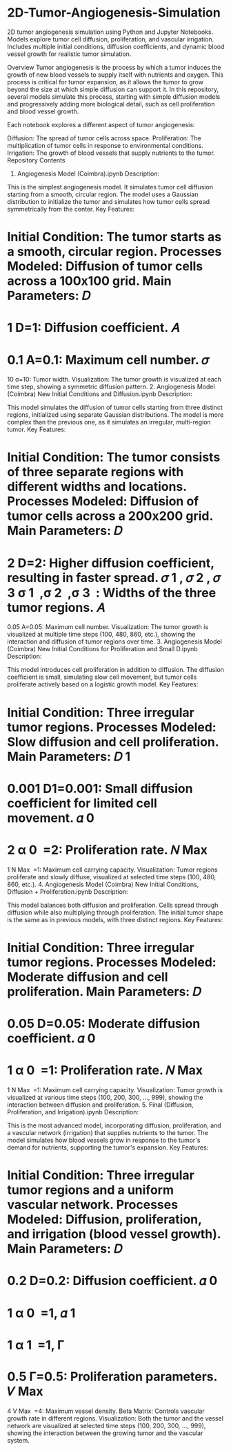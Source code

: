 # 2D-Tumor-Angiogenesis-Simulation
2D tumor angiogenesis simulation using Python and Jupyter Notebooks. Models explore tumor cell diffusion, proliferation, and vascular irrigation. Includes multiple initial conditions, diffusion coefficients, and dynamic blood vessel growth for realistic tumor simulation.

Overview
Tumor angiogenesis is the process by which a tumor induces the growth of new blood vessels to supply itself with nutrients and oxygen. This process is critical for tumor expansion, as it allows the tumor to grow beyond the size at which simple diffusion can support it. In this repository, several models simulate this process, starting with simple diffusion models and progressively adding more biological detail, such as cell proliferation and blood vessel growth.

Each notebook explores a different aspect of tumor angiogenesis:

Diffusion: The spread of tumor cells across space.
Proliferation: The multiplication of tumor cells in response to environmental conditions.
Irrigation: The growth of blood vessels that supply nutrients to the tumor.
Repository Contents
1. Angiogenesis Model (Coimbra).ipynb
Description:

This is the simplest angiogenesis model. It simulates tumor cell diffusion starting from a smooth, circular region. The model uses a Gaussian distribution to initialize the tumor and simulates how tumor cells spread symmetrically from the center.
Key Features:

Initial Condition: The tumor starts as a smooth, circular region.
Processes Modeled: Diffusion of tumor cells across a 100x100 grid.
Main Parameters:
𝐷
=
1
D=1: Diffusion coefficient.
𝐴
=
0.1
A=0.1: Maximum cell number.
𝜎
=
10
σ=10: Tumor width.
Visualization: The tumor growth is visualized at each time step, showing a symmetric diffusion pattern.
2. Angiogenesis Model (Coimbra) New Initial Conditions and Diffusion.ipynb
Description:

This model simulates the diffusion of tumor cells starting from three distinct regions, initialized using separate Gaussian distributions. The model is more complex than the previous one, as it simulates an irregular, multi-region tumor.
Key Features:

Initial Condition: The tumor consists of three separate regions with different widths and locations.
Processes Modeled: Diffusion of tumor cells across a 200x200 grid.
Main Parameters:
𝐷
=
2
D=2: Higher diffusion coefficient, resulting in faster spread.
𝜎
1
,
𝜎
2
,
𝜎
3
σ 
1
​
 ,σ 
2
​
 ,σ 
3
​
 : Widths of the three tumor regions.
𝐴
=
0.05
A=0.05: Maximum cell number.
Visualization: The tumor growth is visualized at multiple time steps (100, 480, 860, etc.), showing the interaction and diffusion of tumor regions over time.
3. Angiogenesis Model (Coimbra) New Initial Conditions for Proliferation and Small D.ipynb
Description:

This model introduces cell proliferation in addition to diffusion. The diffusion coefficient is small, simulating slow cell movement, but tumor cells proliferate actively based on a logistic growth model.
Key Features:

Initial Condition: Three irregular tumor regions.
Processes Modeled: Slow diffusion and cell proliferation.
Main Parameters:
𝐷
1
=
0.001
D1=0.001: Small diffusion coefficient for limited cell movement.
𝛼
0
=
2
α 
0
​
 =2: Proliferation rate.
𝑁
Max
=
1
N 
Max
​
 =1: Maximum cell carrying capacity.
Visualization: Tumor regions proliferate and slowly diffuse, visualized at selected time steps (100, 480, 860, etc.).
4. Angiogenesis Model (Coimbra) New Initial Conditions, Diffusion + Proliferation.ipynb
Description:

This model balances both diffusion and proliferation. Cells spread through diffusion while also multiplying through proliferation. The initial tumor shape is the same as in previous models, with three distinct regions.
Key Features:

Initial Condition: Three irregular tumor regions.
Processes Modeled: Moderate diffusion and cell proliferation.
Main Parameters:
𝐷
=
0.05
D=0.05: Moderate diffusion coefficient.
𝛼
0
=
1
α 
0
​
 =1: Proliferation rate.
𝑁
Max
=
1
N 
Max
​
 =1: Maximum cell carrying capacity.
Visualization: Tumor growth is visualized at various time steps (100, 200, 300, ..., 999), showing the interaction between diffusion and proliferation.
5. Final (Diffusion, Proliferation, and Irrigation).ipynb
Description:

This is the most advanced model, incorporating diffusion, proliferation, and a vascular network (irrigation) that supplies nutrients to the tumor. The model simulates how blood vessels grow in response to the tumor's demand for nutrients, supporting the tumor's expansion.
Key Features:

Initial Condition: Three irregular tumor regions and a uniform vascular network.
Processes Modeled: Diffusion, proliferation, and irrigation (blood vessel growth).
Main Parameters:
𝐷
=
0.2
D=0.2: Diffusion coefficient.
𝛼
0
=
1
α 
0
​
 =1, 
𝛼
1
=
1
α 
1
​
 =1, 
Γ
=
0.5
Γ=0.5: Proliferation parameters.
𝑉
Max
=
4
V 
Max
​
 =4: Maximum vessel density.
Beta Matrix: Controls vascular growth rate in different regions.
Visualization: Both the tumor and the vessel network are visualized at selected time steps (100, 200, 300, ..., 999), showing the interaction between the growing tumor and the vascular system.

